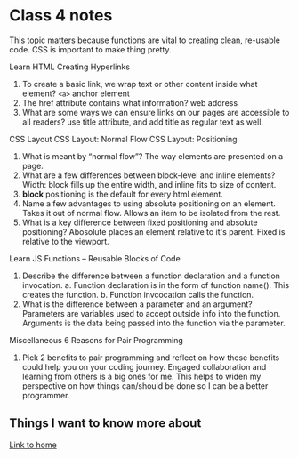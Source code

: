 # Class 4 notes

This topic matters because functions are vital to creating clean, re-usable code.  CSS is important to make thing pretty.

Learn HTML
Creating Hyperlinks

1. To create a basic link, we wrap text or other content inside what element?  `<a>` anchor element
2. The href attribute contains what information?  web address
3. What are some ways we can ensure links on our pages are accessible to all readers?  use title attribute, and add title as regular text as well.

CSS Layout
CSS Layout: Normal Flow CSS Layout: Positioning

1. What is meant by “normal flow”?  The way elements are presented on a page.
2. What are a few differences between block-level and inline elements?  Width: block fills up the entire width, and inline fits to size of content.
3. **block** positioning is the default for every html element.
4. Name a few advantages to using absolute positioning on an element.   Takes it out of normal flow.  Allows an item to be isolated from the rest.
5. What is a key difference between fixed positioning and absolute positioning?  Abosolute places an element relative to it's parent.  Fixed is relative to the viewport.

Learn JS
Functions – Reusable Blocks of Code

1. Describe the difference between a function declaration and a function invocation.
  a. Function declaration is in the form of function name().  This creates the function.
  b. Function invcocation calls the function.
2. What is the difference between a parameter and an argument?  Parameters are variables used to accept outside info into the function.  Arguments is the data being passed into the function via the parameter.

Miscellaneous
6 Reasons for Pair Programming

1. Pick 2 benefits to pair programming and reflect on how these benefits could help you on your coding journey.  Engaged collaboration and learning from others is a big ones for me.  This helps to widen my perspective on how things can/should be done so I can be a better programmer.

## Things I want to know more about

[Link to home](https://mikeshen7.github.io/reading-notes)
